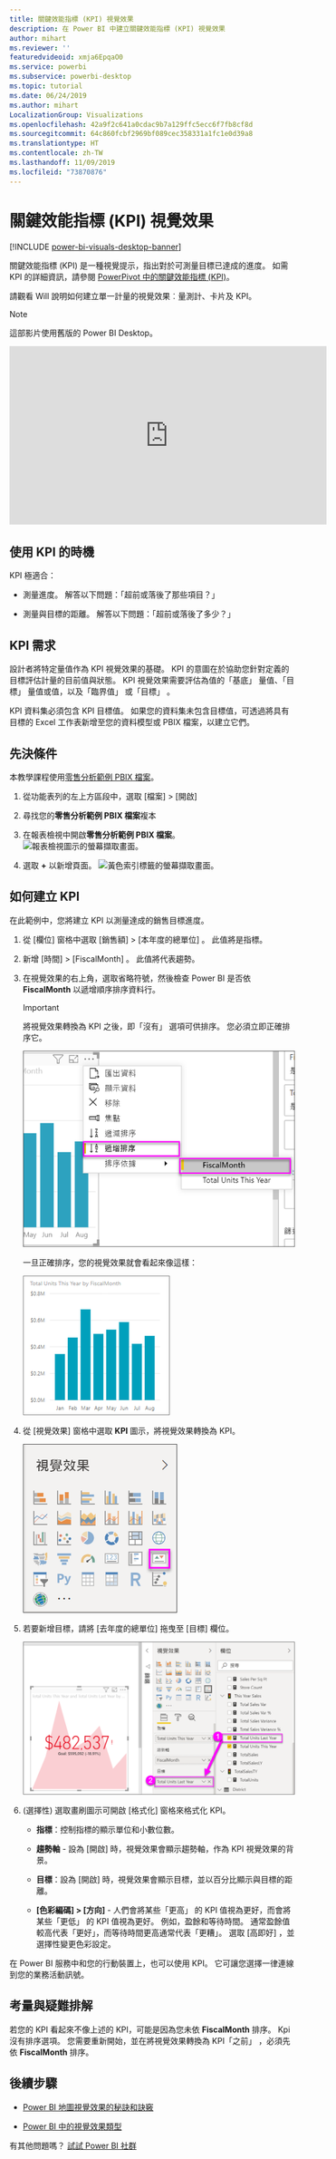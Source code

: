 ```yaml
---
title: 關鍵效能指標 (KPI) 視覺效果
description: 在 Power BI 中建立關鍵效能指標 (KPI) 視覺效果
author: mihart
ms.reviewer: ''
featuredvideoid: xmja6EpqaO0
ms.service: powerbi
ms.subservice: powerbi-desktop
ms.topic: tutorial
ms.date: 06/24/2019
ms.author: mihart
LocalizationGroup: Visualizations
ms.openlocfilehash: 42a9f2c641a0cdac9b7a129ffc5ecc6f7fb8cf8d
ms.sourcegitcommit: 64c860fcbf2969bf089cec358331a1fc1e0d39a8
ms.translationtype: HT
ms.contentlocale: zh-TW
ms.lasthandoff: 11/09/2019
ms.locfileid: "73870876"
---
```

# <a name="key-performance-indicator-kpi-visuals"></a>關鍵效能指標 (KPI) 視覺效果

[!INCLUDE [power-bi-visuals-desktop-banner](../includes/power-bi-visuals-desktop-banner.md)]

關鍵效能指標 (KPI) 是一種視覺提示，指出對於可測量目標已達成的進度。 如需 KPI 的詳細資訊，請參閱 [PowerPivot 中的關鍵效能指標 (KPI)](/previous-versions/sql/sql-server-2012/hh272050(v=sql.110))。

請觀看 Will 說明如何建立單一計量的視覺效果︰量測計、卡片及 KPI。
   > [!NOTE]
   > 這部影片使用舊版的 Power BI Desktop。
   > 
   > 
<iframe width="560" height="315" src="https://www.youtube.com/embed/xmja6EpqaO0?list=PL1N57mwBHtN0JFoKSR0n-tBkUJHeMP2cP" frameborder="0" allowfullscreen></iframe>

## <a name="when-to-use-a-kpi"></a>使用 KPI 的時機

KPI 極適合：

* 測量進度。 解答以下問題：「超前或落後了那些項目？」

* 測量與目標的距離。 解答以下問題：「超前或落後了多少？」

## <a name="kpi-requirements"></a>KPI 需求

設計者將特定量值作為 KPI 視覺效果的基礎。 KPI 的意圖在於協助您針對定義的目標評估計量的目前值與狀態。 KPI 視覺效果需要評估為值的「基底」  量值、「目標」  量值或值，以及「臨界值」  或「目標」  。

KPI 資料集必須包含 KPI 目標值。 如果您的資料集未包含目標值，可透過將具有目標的 Excel 工作表新增至您的資料模型或 PBIX 檔案，以建立它們。

## <a name="prerequisites"></a>先決條件

本教學課程使用[零售分析範例 PBIX 檔案](https://download.microsoft.com/download/9/6/D/96DDC2FF-2568-491D-AAFA-AFDD6F763AE3/Retail%20Analysis%20Sample%20PBIX.pbix)。

1. 從功能表列的左上方區段中，選取 [檔案]   > [開啟] 

1. 尋找您的**零售分析範例 PBIX 檔案**複本

1. 在報表檢視中開啟**零售分析範例 PBIX 檔案**。 ![報表檢視圖示的螢幕擷取畫面。](media/power-bi-visualization-kpi/power-bi-report-view.png)

1. 選取 **+** 以新增頁面。 ![黃色索引標籤的螢幕擷取畫面。](media/power-bi-visualization-kpi/power-bi-yellow-tab.png)

## <a name="how-to-create-a-kpi"></a>如何建立 KPI

在此範例中，您將建立 KPI 以測量達成的銷售目標進度。

1. 從 [欄位]  窗格中選取 [銷售額] > [本年度的總單位]  。  此值將是指標。

1. 新增 [時間] > [FiscalMonth]  。  此值將代表趨勢。

1. 在視覺效果的右上角，選取省略符號，然後檢查 Power BI 是否依 **FiscalMonth** 以遞增順序排序資料行。

    > [!IMPORTANT]
    > 將視覺效果轉換為 KPI 之後，即「沒有」  選項可供排序。 您必須立即正確排序它。

    ![省略符號功能表已展開並已選取 FiscalMonth 的螢幕擷取畫面，其中依遞增順序排序。](media/power-bi-visualization-kpi/power-bi-ascending-by-fiscal-month.png)

    一旦正確排序，您的視覺效果就會看起來像這樣：

    ![已正確排序視覺效果的螢幕擷取畫面。](media/power-bi-visualization-kpi/power-bi-chart.png)

1. 從 [視覺效果]  窗格中選取 **KPI** 圖示，將視覺效果轉換為 KPI。

    ![標示 KPI 圖示的 [視覺效果] 窗格螢幕擷取畫面。](media/power-bi-visualization-kpi/power-bi-kpi-template.png)

1. 若要新增目標，請將 [去年度的總單位]  拖曳至 [目標]  欄位。

    ![KPI 視覺效果已完成且 [欄位] 窗格具有所述值的螢幕擷取畫面。](media/power-bi-visualization-kpi/power-bi-kpi-done.png)

1. (選擇性) 選取畫刷圖示可開啟 [格式化] 窗格來格式化 KPI。

    * **指標**：控制指標的顯示單位和小數位數。

    * **趨勢軸** - 設為 [開啟]  時，視覺效果會顯示趨勢軸，作為 KPI 視覺效果的背景。  

    * **目標**：設為 [開啟]  時，視覺效果會顯示目標，並以百分比顯示與目標的距離。

    * **[色彩編碼] > [方向]** - 人們會將某些「更高」  的 KPI 值視為更好，而會將某些「更低」  的 KPI 值視為更好。 例如，盈餘和等待時間。 通常盈餘值較高代表「更好」，而等待時間更高通常代表「更糟」。 選取 [高即好]  ，並選擇性變更色彩設定。

在 Power BI 服務中和您的行動裝置上，也可以使用 KPI。 它可讓您選擇一律連線到您的業務活動訊號。

## <a name="considerations-and-troubleshooting"></a>考量與疑難排解

若您的 KPI 看起來不像上述的 KPI，可能是因為您未依 **FiscalMonth** 排序。 Kpi 沒有排序選項。 您需要重新開始，並在將視覺效果轉換為 KPI「之前」  ，必須先依 **FiscalMonth** 排序。

## <a name="next-steps"></a>後續步驟

* [Power BI 地圖視覺效果的秘訣和訣竅](power-bi-map-tips-and-tricks.md)

* [Power BI 中的視覺效果類型](power-bi-visualization-types-for-reports-and-q-and-a.md)

有其他問題嗎？ [試試 Power BI 社群](https://community.powerbi.com/)
